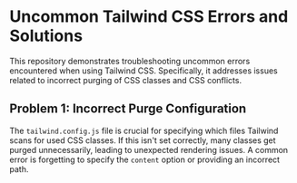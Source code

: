 # Uncommon Tailwind CSS Errors and Solutions

This repository demonstrates troubleshooting uncommon errors encountered when using Tailwind CSS.  Specifically, it addresses issues related to incorrect purging of CSS classes and CSS conflicts.

## Problem 1: Incorrect Purge Configuration
The `tailwind.config.js` file is crucial for specifying which files Tailwind scans for used CSS classes.  If this isn't set correctly, many classes get purged unnecessarily, leading to unexpected rendering issues.  A common error is forgetting to specify the `content` option or providing an incorrect path.